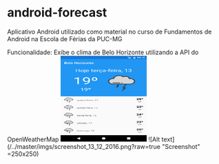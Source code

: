 # android-forecast
Aplicativo Android utilizado como material no curso de Fundamentos de Android na Escola de Férias da PUC-MG

Funcionalidade:
Exibe o clima de Belo Horizonte utilizando a API do OpenWeatherMap
<img src="https://github.com/Rafaellg/android-forecast/blob/master/imgs/screenshot_13_12_2016.png?raw=true" width="200" height="200" />
![Alt text](/../master/imgs/screenshot_13_12_2016.png?raw=true "Screenshot" =250x250)
